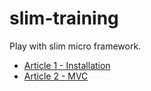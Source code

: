 # slim-training
Play with slim micro framework.

- [Article 1 - Installation](https://asmith.my.id/blog/rest-service-dengan-slim-micro-framework-instalasi)
- [Article 2 - MVC](https://asmith.my.id/blog/rest-service-dengan-slim-micro-framework-konsep-mvc)
